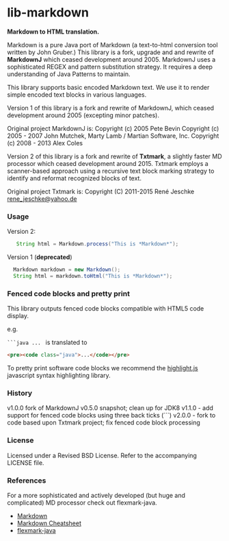 # lib-markdown

**Markdown to HTML translation.**

Markdown is a pure Java port of Markdown (a text-to-html conversion tool written by John Gruber.) This library is a fork, upgrade and and rewrite of **MarkdownJ** which ceased development around 2005.
MarkdownJ uses a sophisticated REGEX and pattern substitution strategy. It requires a deep understanding of Java Patterns to maintain.

This library supports basic encoded Markdown text. We use it to render simple encoded
text blocks in various languages.

Version 1 of this library is a fork and rewrite of MarkdownJ, which
ceased development around 2005 (excepting minor patches).

  Original project MarkdownJ is:
  Copyright (c) 2005 Pete Bevin
  Copyright (c) 2005 - 2007 John Mutchek, Marty Lamb / Martian Software, Inc.
  Copyright (c) 2008 - 2013 Alex Coles

Version 2 of this library is a fork and rewrite of **Txtmark**, a slightly faster MD processor which ceased development around 2015. Txtmark employs
a scanner-based approach using a recursive text block marking strategy to identify and reformat recognized blocks of text.

  Original project Txtmark is:
  Copyright (C) 2011-2015 René Jeschke rene_jeschke@yahoo.de


### Usage

Version 2:


```java
   String html = Markdown.process("This is *Markdown*");
```

Version 1 (**deprecated**)


```java
  Markdown markdown = new Markdown();
  String html = markdown.toHtml("This is *Markdown*");
```


### Fenced code blocks and pretty print

This library outputs fenced code blocks compatible with HTML5 code display.

e.g.

<code>```java ... </code> is translated to

```html
<pre><code class="java">...</code></pre>
```

To pretty print software code blocks we recommend the [highlight.js](http://highlightjs.org/)
javascript syntax highlighting library.


### History

  v1.0.0 fork of MarkdownJ v0.5.0 snapshot; clean up for JDK8
  v1.1.0 - add support for fenced code blocks using three back ticks (```)
  v2.0.0 - fork to code based upon Txtmark project; fix fenced code block processing


### License

Licensed under a Revised BSD License. Refer to the accompanying LICENSE file.



### References

For a more sophisticated and actively developed (but huge and complicated) MD processor check out flexmark-java.

 - [Markdown](https://daringfireball.net/projects/markdown)
 - [Markdown Cheatsheet](https://github.com/adam-p/markdown-here/wiki/Markdown-Cheatsheet)
 - [flexmark-java](https://github.com/vsch/flexmark-java)


